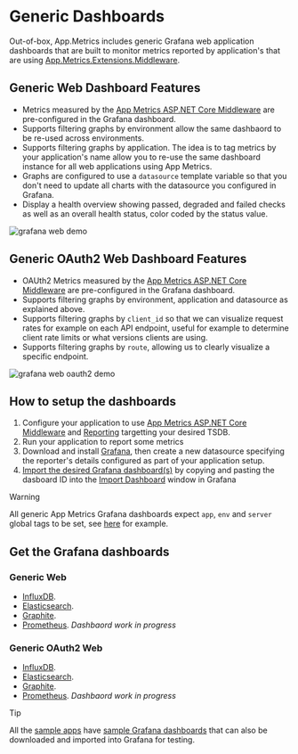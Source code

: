 # Generic Dashboards

Out-of-box, App.Metrics includes generic Grafana web application dashboards that are built to monitor metrics reported by application's that are using [App.Metrics.Extensions.Middleware](nuget-packages.md#appmetricsextensionsmiddleware).

## Generic Web Dashboard Features

- Metrics measured by the [App Metrics ASP.NET Core Middleware](middleware.md) are pre-configured in the Grafana dashboard.
- Supports filtering graphs by environment allow the same dashbaord to be re-used across environments.
- Supports filtering graphs by application. The idea is to tag metrics by your application's name allow you to re-use the same dashboard instance for all web applications using App Metrics.
- Graphs are configured to use a `datasource` template variable so that you don't need to update all charts with the datasource you configured in Grafana.
- Display a health overview showing passed, degraded and failed checks as well as an overall health status, color coded by the status value.

<img alt="grafana web demo" src="https://raw.githubusercontent.com/alhardy/AppMetrics.DocFx/master/images/generic_grafana_dashboard_demo.gif" />

## Generic OAuth2 Web Dashboard Features

- OAUth2 Metrics measured by the [App Metrics ASP.NET Core Middleware](middleware.md#oauth2) are pre-configured in the Grafana dashboard.
- Supports filtering graphs by environment, application and datasource as explained above.
- Supports filtering graphs by `client_id` so that we can visualize request rates for example on each API endpoint, useful for example to determine client rate limits or what versions clients are using.
- Supports filtering graphs by `route`, allowing us to clearly  visualize a specific endpoint. 

<img alt="grafana web oauth2 demo" src="https://raw.githubusercontent.com/alhardy/AppMetrics.DocFx/master/images/generic_grafana_oauth2_dashboard_demo.gif" />

## How to setup the dashboards

1. Configure your application to use [App Metrics ASP.NET Core Middleware](../getting-started/intro.md#configuring-a-web-host) and [Reporting](../reporting/index.md) targetting your desired TSDB.
1. Run your application to report some metrics
1. Download and install [Grafana](https://grafana.com/grafana/download), then create a new datasource specifying the reporter's details configured as part of your application setup.
1. [Import the desired Grafana dashboard(s)](https://grafana.com/dashboards?search=appmetrics) by copying and pasting the dasboard ID into the [Import Dashboard](http://docs.grafana.org/reference/export_import/#importing-a-dashboard) window in Grafana

> [!WARNING]
> All generic App Metrics Grafana dashboards expect `app`, `env` and `server` global tags to be set, see [here](../getting-started/fundamentals/organizing-metrics.md#tagging-helpers) for example.

## Get the Grafana dashboards

### Generic Web

- [InfluxDB](https://grafana.com/dashboards/2125).
- [Elasticsearch](https://grafana.com/dashboards/2140).
- [Graphite](https://grafana.com/dashboards/2192).
- [Prometheus](https://github.com/alhardy/AppMetrics.Extensions.Prometheus). *Dashbaord work in progress*

### Generic OAuth2 Web

- [InfluxDB](https://grafana.com/dashboards/2137).
- [Elasticsearch](https://grafana.com/dashboards/2143).
- [Graphite](https://grafana.com/dashboards/2198).
- [Prometheus](https://github.com/alhardy/AppMetrics.Extensions.Prometheus). *Dashbaord work in progress*

> [!TIP]
> All the [sample apps](../samples/index.md) have [sample Grafana dashboards](https://github.com/alhardy/AppMetrics.Samples/tree/master/grafana_dashboards) that can also be downloaded and imported into Grafana for testing.